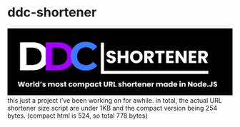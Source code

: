 # ddc-shortener
![image info](./Logo.png)
this just a project i've been working on for awhile. 
in total, the actual URL shortener size script are under 1KB and the compact version being 254 bytes. (compact html is 524, so total 778 bytes)
